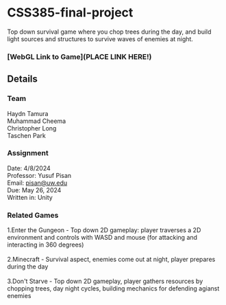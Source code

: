 # CSS385-final-project
Top down survival game where you chop trees during the day, and build light sources and structures to survive waves of enemies at night.

### [WebGL Link to Game](PLACE LINK HERE!)

## Details

### Team
Haydn Tamura<br>
Muhammad Cheema<br>
Christopher Long<br>
Taschen Park<br>

### Assignment
Date: 4/8/2024<br>
Professor: Yusuf Pisan<br>
Email: pisan@uw.edu<br>
Due: May 26, 2024<br>
Written in: Unity<br>

### Related Games
1.Enter the Gungeon - Top down 2D gameplay: player traverses a 2D environment and controls with WASD and mouse (for attacking and interacting in 360 degrees) <br><br>
2.Minecraft - Survival aspect, enemies come out at night, player prepares during the day <br><br>
3.Don't Starve - Top down 2D gameplay, player gathers resources by chopping trees, day night cycles, building mechanics for defending agianst enemies
